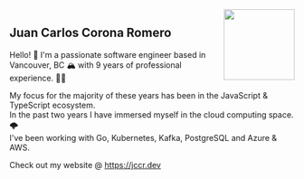   <img align="right" width="125px" src="https://user-images.githubusercontent.com/5132652/164617212-b56e7fb9-da7a-4bc3-99a7-06b672ce9fd5.png">

## Juan Carlos Corona Romero

Hello! 👋 I'm a passionate software engineer based in Vancouver, BC 🏔️ with 9 years of professional experience. 👨‍💻


My focus for the majority of these years has been in the JavaScript & TypeScript ecosystem.  
In the past two years I have immersed myself in the cloud computing space. 🌩️   
I've been working with Go, Kubernetes, Kafka, PostgreSQL and Azure & AWS.
  
Check out my website @ https://jccr.dev
